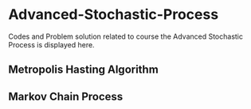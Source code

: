 # Advanced-Stochastic-Process
Codes and Problem solution related to course the Advanced Stochastic Process is displayed here.
## Metropolis Hasting Algorithm
## Markov Chain Process
